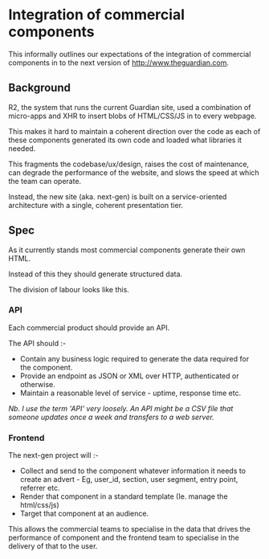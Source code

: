 # Integration of commercial components

This informally outlines our expectations of the integration of commercial components in to the next version of http://www.theguardian.com.

## Background

R2, the system that runs the current Guardian site, used a combination of micro-apps and XHR to insert blobs of HTML/CSS/JS in to every webpage.

This makes it hard to maintain a coherent direction over the code as each of these components generated its own code and loaded what libraries it needed.

This fragments the codebase/ux/design, raises the cost of maintenance, can degrade the performance of the website, and slows the speed at which the team can operate.

Instead, the new site (aka. next-gen) is built on a service-oriented architecture with a single, coherent presentation tier.

## Spec

As it currently stands most commercial components generate their own HTML. 

Instead of this they should generate structured data.

The division of labour looks like this.

### API 

Each commercial product should provide an API.

The API should :-

- Contain any business logic required to generate the data required for the component. 
- Provide an endpoint as JSON or XML over HTTP, authenticated or otherwise.
- Maintain a reasonable level of service - uptime, response time etc.

_Nb. I use the term 'API' very loosely. An API might be a CSV file that someone updates once a week and transfers to a web server._

### Frontend

The next-gen project will :-

- Collect and send to the component whatever information it needs to create an advert - Eg, user_id, section, user segment, entry point, referrer etc.
- Render that component in a standard template (Ie. manage the html/css/js)
- Target that component at an audience.

This allows the commercial teams to specialise in the data that drives the performance of component and the frontend team to specialise in the delivery of that to the user.
